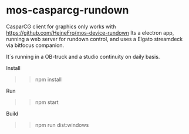 # mos-casparcg-rundown

CasparCG client for graphics only works with https://github.com/HeineFro/mos-device-rundown 
Its a electron app, running a web server for rundown control, and uses a Elgato streamdeck via bitfocus companion.

It´s running in a OB-truck and a studio continuity on daily basis.



Install
>> npm install

Run
>> npm start

Build
>> npm run dist:windows
